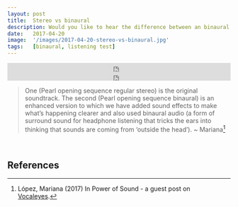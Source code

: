 ```yaml
---
layout: post
title:  Stereo vs binaural
description: Would you like to hear the difference between an binaural and a regular stereo soundtrack? Listen to these two audio clips from Pearl’s opening sequence.
date:   2017-04-20
image:  '/images/2017-04-20-stereo-vs-binaural.jpg'
tags:   [binaural, listening test]
---
```


<iframe title="audio player" width="100%" height="20" scrolling="no" frameborder="no" src="https://w.soundcloud.com/player/?url=https%3A//api.soundcloud.com/tracks/318608376&amp;color=daa95f&amp;inverse=false&amp;auto_false=true&amp;show_user=true"></iframe>

<br>

<iframe title="audio player" width="100%" height="20" scrolling="no" frameborder="no" src="https://w.soundcloud.com/player/?url=https%3A//api.soundcloud.com/tracks/318608517&amp;color=daa95f&amp;inverse=false&amp;auto_false=true&amp;show_user=true"></iframe>

> One (Pearl opening sequence regular stereo) is the original soundtrack. The second (Pearl opening sequence binaural) is an enhanced version to which we have added sound effects to make what’s happening clearer and also used binaural audio (a form of surround sound for headphone listening that tricks the ears into thinking that sounds are coming from ‘outside the head’). ~ Mariana[^1]

<br>

## References
[^1]: López, Mariana (2017) In Power of Sound - a guest post on [Vocaleyes](http://vocaleyes.co.uk/the-power-of-sound-enhancing-audio-description/).